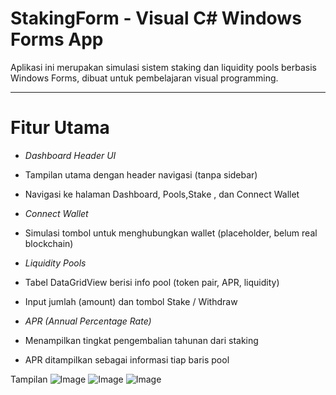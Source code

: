 # StakingForm - Visual C# Windows Forms App

Aplikasi ini merupakan simulasi sistem staking dan liquidity pools berbasis Windows Forms, dibuat untuk pembelajaran visual programming.

---

#  Fitur Utama

-  *Dashboard Header UI*
  - Tampilan utama dengan header navigasi (tanpa sidebar)
  - Navigasi ke halaman Dashboard, Pools,Stake , dan Connect Wallet

-  *Connect Wallet*
  - Simulasi tombol untuk menghubungkan wallet (placeholder, belum real blockchain)

-  *Liquidity Pools*
  - Tabel DataGridView berisi info pool (token pair, APR, liquidity)
  - Input jumlah (amount) dan tombol Stake / Withdraw

-  *APR (Annual Percentage Rate)*
  - Menampilkan tingkat pengembalian tahunan dari staking
  - APR ditampilkan sebagai informasi tiap baris pool

Tampilan
![Image](https://github.com/user-attachments/assets/4473b359-24c8-4db7-85ff-51453b6ff379)
![Image](https://github.com/user-attachments/assets/e49b2918-8bad-4336-86da-5d54fe5927fe)
![Image](https://github.com/user-attachments/assets/36720c32-6b00-40b0-b791-7d5dae0f4d4c)
